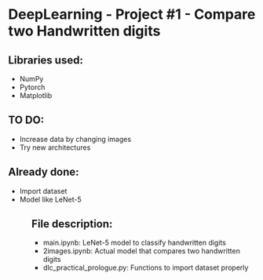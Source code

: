 # DeepLearning - Project #1 - Compare two Handwritten digits

## Libraries used: 

<ul>
<li>NumPy</li>
<li>Pytorch</li>
<li>Matplotlib</li>
</ul>


## TO DO:

<ul>
<li>Increase data by changing images</li>
<li>Try new architectures</li>
</ul>



## Already done:

<ul>
<li>Import dataset</li>
<li>Model like LeNet-5</li>
<ul>



## File description:

<ul>
<li>main.ipynb: LeNet-5 model to classify handwritten digits</li>
<li>2images.ipynb: Actual model that compares two handwritten digits</li>
<li>dlc_practical_prologue.py: Functions to import dataset properly</li>
</ul>
